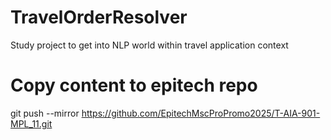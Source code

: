 # TravelOrderResolver
Study project to get into NLP world within travel application context


# Copy content to epitech repo
git push --mirror https://github.com/EpitechMscProPromo2025/T-AIA-901-MPL_11.git